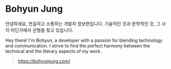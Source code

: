 # Bohyun Jung

안녕하세요, 연출하고 소통하는 개발자 정보현입니다. 기술적인 것과 문학적인 것, 그 사이 어딘가에서 균형을 찾고 있습니다.

Hey there! I'm Bohyun, a developer with a passion for blending technology and communication. I strive to find the perfect harmony between the technical and the literary aspects of my work.

> https://bohyunjung.com/
